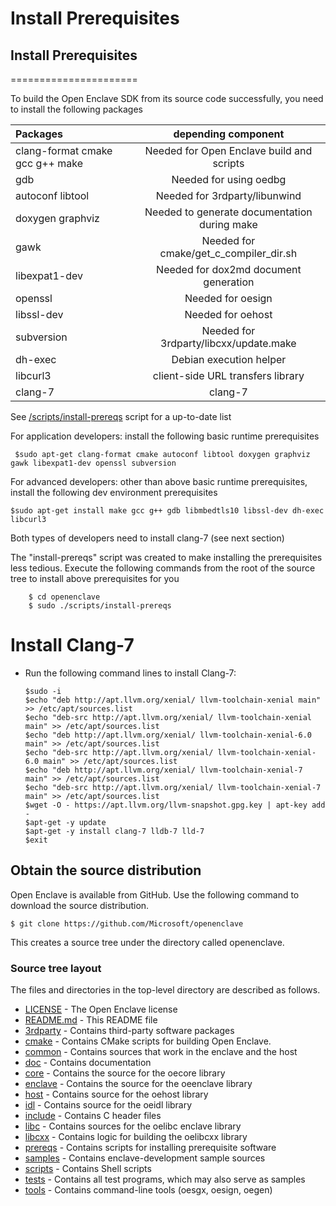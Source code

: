 
# Install Prerequisites

## Install Prerequisites
======================

 To build the Open Enclave SDK from its source code successfully, you need to install the following packages

   | Packages                          |  depending component|
   |:----------------------------------|:-----------------------------------:|
   | clang-format cmake gcc g++ make   | Needed for Open Enclave build and scripts|
   | gdb                               | Needed for using oedbg                   |
   | autoconf libtool                  | Needed for 3rdparty/libunwind               |
   | doxygen graphviz                  | Needed to generate documentation during make |
   | gawk                              | Needed for cmake/get_c_compiler_dir.sh |
   | libexpat1-dev                     | Needed for dox2md document generation |
   | openssl                           | Needed for oesign |
   | libssl-dev                        | Needed for oehost |
   | subversion                        | Needed for 3rdparty/libcxx/update.make |
   | dh-exec                           | Debian execution helper|
   | libcurl3                          | client-side URL transfers library|
   | clang-7                           | clang-7 |

  See [/scripts/install-prereqs](/scripts/install-prereqs) script for a up-to-date list

For application developers: install the following basic runtime prerequisites

     $sudo apt-get clang-format cmake autoconf libtool doxygen graphviz gawk libexpat1-dev openssl subversion

For advanced developers: other than above basic runtime prerequisites, install the following dev environment prerequisites

    $sudo apt-get install make gcc g++ gdb libmbedtls10 libssl-dev dh-exec libcurl3

Both types of developers need to install clang-7 (see next section)

The "install-prereqs" script was created to make installing the prerequisites less tedious.
Execute the following commands from the root of the source tree to install above prerequisites for you

        $ cd openenclave
        $ sudo ./scripts/install-prereqs

# Install Clang-7

  - Run the following command lines to install Clang-7:

        $sudo -i
        $echo "deb http://apt.llvm.org/xenial/ llvm-toolchain-xenial main" >> /etc/apt/sources.list
        $echo "deb-src http://apt.llvm.org/xenial/ llvm-toolchain-xenial main" >> /etc/apt/sources.list
        $echo "deb http://apt.llvm.org/xenial/ llvm-toolchain-xenial-6.0 main" >> /etc/apt/sources.list
        $echo "deb-src http://apt.llvm.org/xenial/ llvm-toolchain-xenial-6.0 main" >> /etc/apt/sources.list
        $echo "deb http://apt.llvm.org/xenial/ llvm-toolchain-xenial-7 main" >> /etc/apt/sources.list
        $echo "deb-src http://apt.llvm.org/xenial/ llvm-toolchain-xenial-7 main" >> /etc/apt/sources.list
        $wget -O - https://apt.llvm.org/llvm-snapshot.gpg.key | apt-key add -
        $apt-get -y update
        $apt-get -y install clang-7 lldb-7 lld-7
        $exit

## Obtain the source distribution

Open Enclave is available from GitHub. Use the following command to download the source distribution.

    $ git clone https://github.com/Microsoft/openenclave
This creates a source tree under the directory called openenclave.

### Source tree layout

The files and directories in the top-level directory are described as follows.

- [LICENSE](LICENSE) - The Open Enclave license
- [README.md](README.md) - This README file
- [3rdparty](3rdparty) - Contains third-party software packages
- [cmake](cmake) - Contains CMake scripts for building Open Enclave.
- [common](common) - Contains sources that work in the enclave and the host
- [doc](doc) - Contains documentation
- [core](core) - Contains the source for the oecore library
- [enclave](enclave) - Contains the source for the oeenclave library
- [host](host) - Contains source for the oehost library
- [idl](idl) - Contains source for the oeidl library
- [include](include) - Contains C header files
- [libc](libc) - Contains sources for the oelibc enclave library
- [libcxx](libcxx) - Contains logic for building the oelibcxx library
- [prereqs](prereqs) - Contains scripts for installing prerequisite software
- [samples](samples) - Contains enclave-development sample sources
- [scripts](scripts) - Contains Shell scripts
- [tests](tests) - Contains all test programs, which may also serve as samples
- [tools](tools) - Contains command-line tools (oesgx, oesign, oegen)



